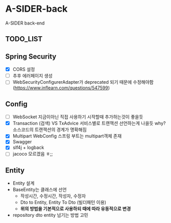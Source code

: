 # A-SIDER-back
A-SIDER back-end

## TODO_LIST

## Spring Security

- [X] CORS 설정
- [ ] 추후 에러페이지 생성
- [ ] WebSecurityConfigurerAdapter가 deprecated 되기 때문에 수정해야함 (https://www.inflearn.com/questions/547599)

## Config

- [ ] WebSocket 지금이아닌 직접 사용하기 시작할때 추가하는것이 좋을듯
- [X] Transaction (검색) VS TxAdvice 서비스별로 트랜잭션 선언하는게 나을듯 why? 소스코드의 트랜잭션의 경계가 명확해짐
- [X] Multipart WebConfig 스프링 부트는 multipart객체 존재
- [x] Swagger 
- [x] slf4j + logback
- [ ] jacoco 모르겠음 ㅎ;;

## Entity

- Entity 설계
- BaseEntity는 클래스에 선언
  - 작성시간, 수정시간, 작성자, 수정자
  - Dto to Entity, Entity To Dto (빌더패턴 이용)
  - **위의 방법을 기본적으로 사용하되 때에 따라 유동적으로 변경**
- repository dto entity 넘기는 방법 고민
